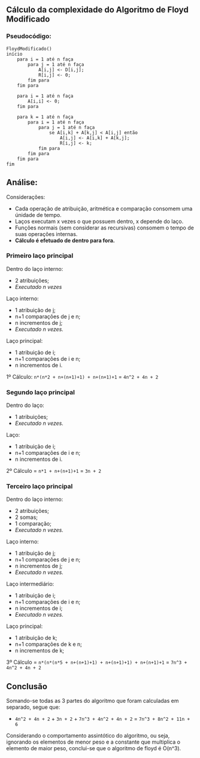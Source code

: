 ## Cálculo da complexidade do Algoritmo de Floyd Modificado

### Pseudocódigo:
```
FloydModificado()
início
	para i = 1 até n faça
		para j = 1 até n faça
			A[i,j] <- D[i,j];
			R[i,j] <- 0;
		fim para
	fim para

	para i = 1 até n faça
		A[i,i] <- 0;
	fim para

	para k = 1 até n faça
		para i = 1 até n faça
			para j = 1 até n faça
				se A[i,k] + A[k,j] < A[i,j] então
					A[i,j] <- A[i,k] + A[k,j];
					R[i,j] <- k;
			fim para
		fim para
	fim para
fim
```

## Análise:

Considerações:
- Cada operação de atribuição, aritmética e comparação consomem uma únidade de tempo.
- Laços executam x vezes o que possuem dentro, x depende do laço.
- Funções normais (sem considerar as recursivas) consomem o tempo de suas operações internas.
- __Cálculo é efetuado de dentro para fora.__

### Primeiro laço principal
Dentro do laço interno:
- 2 atribuições;
- *Executado n vezes*

Laço interno:
- 1 atribuição de j;
- n+1 comparações de j e n;
- n incrementos de j;
- *Executado n vezes.*

Laço principal:
- 1 atribuição de i;
- n+1 comparações de i e n;
- n incrementos de i.

1º Cálculo: `n*(n*2 + n+(n+1)+1) + n+(n+1)+1` = `4n^2 + 4n + 2`

### Segundo laço principal
Dentro do laço:
- 1 atribuições;
- *Executado n vezes.*

Laço:
- 1 atribuição de i;
- n+1 comparações de i e n;
- n incrementos de i.

2º Cálculo = `n*1 + n+(n+1)+1` = `3n + 2`

### Terceiro laço principal
Dentro do laço interno:
- 2 atribuições;
- 2 somas;
- 1 comparação;
- *Executado n vezes.*

Laço interno:
- 1 atribuição de j;
- n+1 comparações de j e n;
- n incrementos de j;
- *Executado n vezes.*

Laço intermediário:
- 1 atribuição de i;
- n+1 comparações de i e n;
- n incrementos de i;
- *Executado n vezes.*

Laço principal:
- 1 atribuição de k;
- n+1 comparações de k e n;
- n incrementos de k;

3º Cálculo = `n*(n*(n*5 + n+(n+1)+1) + n+(n+1)+1) + n+(n+1)+1` = `7n^3 + 4n^2 + 4n + 2`

## Conclusão
Somando-se todas as 3 partes do algoritmo que foram calculadas em separado, segue que:
- `4n^2 + 4n + 2` + `3n + 2` + `7n^3 + 4n^2 + 4n + 2` = `7n^3 + 8n^2 + 11n + 6`

Considerando o comportamento assintótico do algoritmo, ou seja, ignorando os elementos de menor peso e a constante que multiplica o elemento de maior peso, conclui-se que o algoritmo de floyd é O(n^3).
